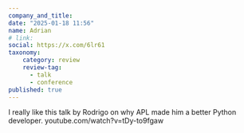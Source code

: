 ```yaml
---
company_and_title: 
date: "2025-01-18 11:56"
name: Adrian
# link:
social: https://x.com/6lr61
taxonomy:
    category: review
    review-tag:
      - talk
      - conference
published: true
---
```


I really like this talk by Rodrigo on why APL made him a better Python developer. youtube.com/watch?v=tDy-to9fgaw

